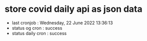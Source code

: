 # store covid daily api as json data

- last cronjob : Wednesday, 22 June 2022 13:36:13
- status og cron : success
- status daily cron : success
      
      